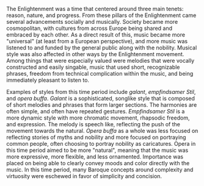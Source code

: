 The Enlightenment was a time that centered around three main tenets: reason, nature, and progress. From these pillars of the Enlightenment came several advancements socially and musically. Society became more cosmopolitan, with cultures from across Europe being shared and embraced by each other. As a direct result of this, music became more "universal" (at least from a European perspective), and more music was listened to and funded by the general public along with the nobility. Musical style was also affected in other ways by the Enlightenment movement. Among things that were especially valued were melodies that were vocally constructed and easily singable, music that used short, recognizable phrases, freedom from technical complication within the music, and being immediately pleasant to listen to.

Examples of styles from this time period include *galant*, *empfindsamer Stil*, and *opera buffa*. *Galant* is a sophisticated, songlike style that is composed of short melodies and phrases that form larger sections. The harmonies are often simple, and often have repeated gestures. *Empfindsamer Stil* is a more dynamic style with more chromatic movement, rhapsodic freedom, and expression. The melody is speech like, reflecting the push of the movement towards the natural. *Opera buffa* as a whole was less focused on reflecting stories of myths and nobility and more focused on portraying common people, often choosing to portray nobility as caricatures. Opera in this time period aimed to be more "natural", meaning that the music was more expressive, more flexible, and less ornamented. Importance was placed on being able to clearly convey moods and color directly with the music. In this time period, many Baroque concepts around complexity and virtuosity were eschewed in favor of simplicity and concision. 